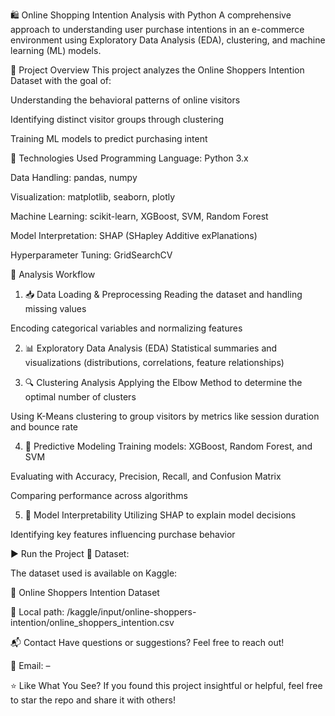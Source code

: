 🛍️ Online Shopping Intention Analysis with Python
A comprehensive approach to understanding user purchase intentions in an e-commerce environment using Exploratory Data Analysis (EDA), clustering, and machine learning (ML) models.

📌 Project Overview
This project analyzes the Online Shoppers Intention Dataset with the goal of:

Understanding the behavioral patterns of online visitors

Identifying distinct visitor groups through clustering

Training ML models to predict purchasing intent

🧰 Technologies Used
Programming Language: Python 3.x

Data Handling: pandas, numpy

Visualization: matplotlib, seaborn, plotly

Machine Learning: scikit-learn, XGBoost, SVM, Random Forest

Model Interpretation: SHAP (SHapley Additive exPlanations)

Hyperparameter Tuning: GridSearchCV

🧪 Analysis Workflow
1. 📥 Data Loading & Preprocessing
Reading the dataset and handling missing values

Encoding categorical variables and normalizing features

2. 📊 Exploratory Data Analysis (EDA)
Statistical summaries and visualizations (distributions, correlations, feature relationships)

3. 🔍 Clustering Analysis
Applying the Elbow Method to determine the optimal number of clusters

Using K-Means clustering to group visitors by metrics like session duration and bounce rate

4. 🤖 Predictive Modeling
Training models: XGBoost, Random Forest, and SVM

Evaluating with Accuracy, Precision, Recall, and Confusion Matrix

Comparing performance across algorithms

5. 🧠 Model Interpretability
Utilizing SHAP to explain model decisions

Identifying key features influencing purchase behavior

▶️ Run the Project
📁 Dataset:

The dataset used is available on Kaggle:

📎 Online Shoppers Intention Dataset

📂 Local path: /kaggle/input/online-shoppers-intention/online_shoppers_intention.csv

📬 Contact
Have questions or suggestions? Feel free to reach out!

📧 Email: –

⭐ Like What You See?
If you found this project insightful or helpful, feel free to star the repo and share it with others!
